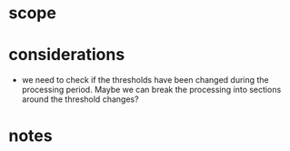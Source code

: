 # scope




# considerations
- we need to check if the thresholds have been changed during the processing period.  Maybe we can break the processing into sections around the threshold changes?

# notes
